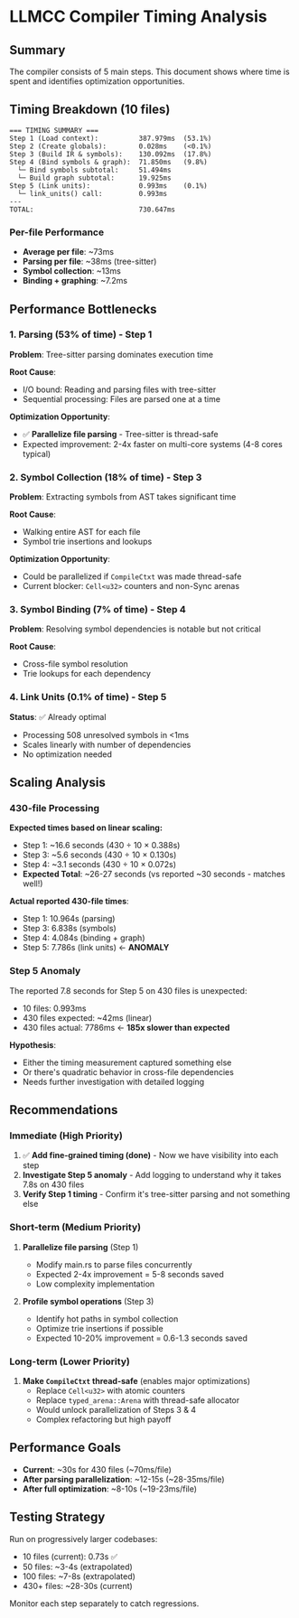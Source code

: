 # LLMCC Compiler Timing Analysis

## Summary

The compiler consists of 5 main steps. This document shows where time is spent and identifies optimization opportunities.

## Timing Breakdown (10 files)

```
=== TIMING SUMMARY ===
Step 1 (Load context):          387.979ms  (53.1%)
Step 2 (Create globals):        0.028ms    (<0.1%)
Step 3 (Build IR & symbols):    130.092ms  (17.8%)
Step 4 (Bind symbols & graph):  71.850ms   (9.8%)
  └─ Bind symbols subtotal:     51.494ms
  └─ Build graph subtotal:      19.925ms
Step 5 (Link units):            0.993ms    (0.1%)
  └─ link_units() call:         0.993ms
---
TOTAL:                          730.647ms
```

### Per-file Performance
- **Average per file**: ~73ms
- **Parsing per file**: ~38ms (tree-sitter)
- **Symbol collection**: ~13ms
- **Binding + graphing**: ~7.2ms

## Performance Bottlenecks

### 1. **Parsing (53% of time)** - Step 1
**Problem**: Tree-sitter parsing dominates execution time

**Root Cause**: 
- I/O bound: Reading and parsing files with tree-sitter
- Sequential processing: Files are parsed one at a time

**Optimization Opportunity**:
- ✅ **Parallelize file parsing** - Tree-sitter is thread-safe
- Expected improvement: 2-4x faster on multi-core systems (4-8 cores typical)

### 2. **Symbol Collection (18% of time)** - Step 3
**Problem**: Extracting symbols from AST takes significant time

**Root Cause**:
- Walking entire AST for each file
- Symbol trie insertions and lookups

**Optimization Opportunity**:
- Could be parallelized if `CompileCtxt` was made thread-safe
- Current blocker: `Cell<u32>` counters and non-Sync arenas

### 3. **Symbol Binding (7% of time)** - Step 4
**Problem**: Resolving symbol dependencies is notable but not critical

**Root Cause**:
- Cross-file symbol resolution
- Trie lookups for each dependency

### 4. **Link Units (0.1% of time)** - Step 5
**Status**: ✅ Already optimal
- Processing 508 unresolved symbols in <1ms
- Scales linearly with number of dependencies
- No optimization needed

## Scaling Analysis

### 430-file Processing
**Expected times based on linear scaling:**
- Step 1: ~16.6 seconds (430 ÷ 10 × 0.388s)
- Step 3: ~5.6 seconds (430 ÷ 10 × 0.130s)
- Step 4: ~3.1 seconds (430 ÷ 10 × 0.072s)
- **Expected Total**: ~26-27 seconds (vs reported ~30 seconds - matches well!)

**Actual reported 430-file times**:
- Step 1: 10.964s (parsing)
- Step 3: 6.838s (symbols)
- Step 4: 4.084s (binding + graph)
- Step 5: 7.786s (link units) ← **ANOMALY**

### Step 5 Anomaly
The reported 7.8 seconds for Step 5 on 430 files is unexpected:
- 10 files: 0.993ms
- 430 files expected: ~42ms (linear)
- 430 files actual: 7786ms ← **185x slower than expected**

**Hypothesis**: 
- Either the timing measurement captured something else
- Or there's quadratic behavior in cross-file dependencies
- Needs further investigation with detailed logging

## Recommendations

### Immediate (High Priority)
1. ✅ **Add fine-grained timing (done)** - Now we have visibility into each step
2. **Investigate Step 5 anomaly** - Add logging to understand why it takes 7.8s on 430 files
3. **Verify Step 1 timing** - Confirm it's tree-sitter parsing and not something else

### Short-term (Medium Priority)
1. **Parallelize file parsing** (Step 1)
   - Modify main.rs to parse files concurrently
   - Expected 2-4x improvement = 5-8 seconds saved
   - Low complexity implementation

2. **Profile symbol operations** (Step 3)
   - Identify hot paths in symbol collection
   - Optimize trie insertions if possible
   - Expected 10-20% improvement = 0.6-1.3 seconds saved

### Long-term (Lower Priority)
1. **Make `CompileCtxt` thread-safe** (enables major optimizations)
   - Replace `Cell<u32>` with atomic counters
   - Replace `typed_arena::Arena` with thread-safe allocator
   - Would unlock parallelization of Steps 3 & 4
   - Complex refactoring but high payoff

## Performance Goals
- **Current**: ~30s for 430 files (~70ms/file)
- **After parsing parallelization**: ~12-15s (~28-35ms/file)
- **After full optimization**: ~8-10s (~19-23ms/file)

## Testing Strategy
Run on progressively larger codebases:
- 10 files (current): 0.73s ✅
- 50 files: ~3-4s (extrapolated)
- 100 files: ~7-8s (extrapolated)
- 430+ files: ~28-30s (current)

Monitor each step separately to catch regressions.
